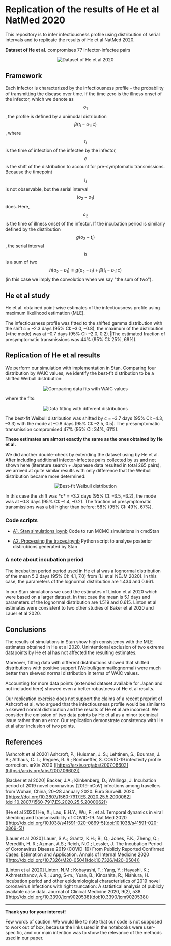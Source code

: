 # Replication of the results of He et al NatMed 2020

This repository is to infer infectiousness profile using distribution of serial intervals and to replicate the results of He et al NatMed 2020.

**Dataset of He et al.** compromises 77 infector-infectee pairs
<p align="center">
  <img src="data/data_He_NatMedicine.png" title="Dataset of He et al 2020">
</p>

## Framework

Each infector is characterized by the infectiousness profile – the probability of transmitting the disease over time. If the time zero is the illness onset of the infector, which we denote as $$o_1$$, the profile is defined by a unimodal distribution $$\beta(t_I-o_1; c)$$, where $$t_I$$ is the time of infection of the infectee by the infector, $$c$$ is the shift of the distribution to account for pre-symptomatic transmissions. Because the timepoint $$t_I$$ is not observable, but the serial interval $$(o_2-o_1)$$ does. Here, $$o_2$$ is the time of illness onset of the infector. If the incubation period is similarly defined by the distribution $$g(o_2-t_I)$$, the serial interval $$h$$ is a sum of two $$h(o_2-o_1 )=g(o_2-t_I) + \beta(t_I-o_1; c)$$ (in this case we imply the convolution when we say "the sum of two").

## He et al study

He et al. obtained point-wise estimates of the infectiousness profile using maximum likelihood estimation (MLE).

The infectiousness profile was fitted to the shifted gamma distribution with the shift *c* = –2.3 days (95% CI: –3.0, –0.8), the maximum of the distribution (=the mode) was at –0.7 days (95% CI: –2.0, 0.2).The estimated fraction of presymptomatic transmissions was 44% (95% CI: 25%, 69%).

## Replication of He et al results

We perform our simulation with implementation in Stan. Comparing four distribution by WAIC values, we identify the best-fit distribution to be a shifted Weibull distribution:
<p align="center">
  <img src="results/WAIC.png" title="Comparing data fits with WAIC values">
</p>
where the fits:
<p align="center">
  <img src="results/model_fit.png" title="Data fitting with different distributions">
</p>

The best-fit Weibull distribution was shifted by *c* = –3.7 days (95% CI: –4.3, –3.3) with the mode at –0.8 days (95% CI: –2.5, 0.5). The presymptomatic transmission compromised 47% (95% CI: 34%, 61%).

**These estimates are almost exactly the same as the ones obtained by He et al.**

We did another double-check by extending the dataset using by He et al. After including additional infector-infectee pairs collected by us and not shown here (literature search + Japanese data resulted in total 265 pairs), we arrived at quite similar results with only difference that the Weibull distribution became more determined:
<p align="center">
  <img src="results/weibull2.png" title="Best-fit Weibull distribution">
</p>
In this case the shift was *c* = –3.2 days (95% CI: –3.5, –3.2), the mode was at –0.8 days (95% CI: –1.4, –0.2). The fraction of presymptomatic transmissions was a bit higher than before: 58% (95% CI: 49%, 67%).

### Code scripts
* [A1. Stan simulations.ipynb](https://nbviewer.jupyter.org/github/aakhmetz/) Code to run MCMC simulations in cmdStan

* [A2. Processing the traces.ipynb](https://nbviewer.jupyter.org/github/aakhmetz/) Python script to analyse posterior distirubions generated by Stan

### A note about incubation period

The incubation period period used in He et al was a lognormal distribution of the mean 5.2 days (95% CI: 4.1, 7.0) from [Li et al NEJM 2020]. In this case, the parameters of the lognormal distribution are 1.434 and 0.661.

In our Stan simulations we used the estimates of Linton et al 2020 which were based on a larger dataset. In that case the mean is 5.1 days and parameters of the lognormal distribution are 1.519 and 0.615. Linton et al estimates were consistent to two other studies of Baker et al 2020 and Lauer et al 2020.

## Conclusions

The results of simulations in Stan show high consistency with the MLE estimates obtained in He et al 2020. Unintentional exclusion of two extreme datapoints by He et al has not affected the resulting estimates.

Moreover, fitting data with different distributions showed that shifted distributions with positive support (Weibull/gamma/lognormal) were much better than skewed normal distribution in terms of WAIC values.

Accounting for more data points (extended dataset available for Japan and not included here) showed even a better robustness of He et al results.

Our replication exercise does not support the claims of a recent preprint of Ashcroft et al, who argued that the infectiousness profile would be similar to a skewed normal distribution and the results of He et al are incorrect. We consider the omission of two data points by He et al as a minor technical issue rather than an error. Our replication demonstrate consistency with He et al after inclusion of two points.

## References

[Ashcroft et al 2020] Ashcroft, P.; Huisman, J. S.; Lehtinen, S.; Bouman, J. A.; Althaus, C. L.; Regoes, R. R.; Bonhoeffer, S. COVID-19 infectivity profile correction. arXiv 2020 ([https://arxiv.org/abs/2007.06602](https://arxiv.org/abs/2007.06602))

[Backer et al 2020] Backer, J.A.; Klinkenberg, D.; Wallinga, J. Incubation period of 2019 novel coronavirus (2019-nCoV) infections among travellers from Wuhan, China, 20–28 January 2020. Euro Surveill. 2020. ([https://doi.org/10.2807/1560-7917.ES.2020.25.5.2000062](doi:10.2807/1560-7917.ES.2020.25.5.2000062))

[He et al 2020] He, X.; Lau, E.H.Y.; Wu, P.; et al. Temporal dynamics in viral shedding and transmissibility of COVID-19. Nat Med 2020 ([http://dx.doi.org/10.1038/s41591-020-0869-5](doi:10.1038/s41591-020-0869-5))

[Lauer et al 2020] Lauer, S.A.; Grantz, K.H.; Bi, Q.; Jones, F.K.; Zheng, Q.; Meredith, H. R.; Azman, A.S.; Reich, N.G.; Lessler, J. The Incubation Period of Coronavirus Disease 2019 (COVID-19) From Publicly Reported Confirmed Cases: Estimation and Application. Annals of Internal Medicine 2020 ([http://dx.doi.org/10.7326/M20-0504](doi:10.7326/M20-0504))

[Linton et al 2020] Linton, N.M.; Kobayashi, T.; Yang, Y.; Hayashi, K.; Akhmetzhanov, A.R.; Jung, S-m.; Yuan, B.; Kinoshita, R.; Nishiura, H. Incubation period and other epidemiological characteristics of 2019 novel coronavirus Infections with right truncation: A statistical analysis of publicly available case data. Journal of Clinical Medicine 2020, 9(2), 538 ([http://dx.doi.org/10.3390/jcm9020538](doi:10.3390/jcm9020538))

---------
**Thank you for your interest!**

Few words of caution: We would like to note that our code is not supposed to work out of box, because the links used in the notebooks were user-specific, and our main intention was to show the relevance of the methods used in our paper.
